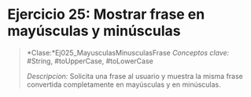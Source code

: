 # Ejercicio 25: Mostrar frase en mayúsculas y minúsculas
> *Clase:*Ej025_MayusculasMinusculasFrase
> *Conceptos clave:* #String, #toUpperCase, #toLowerCase
>
> *Descripcion:* Solicita una frase al usuario y muestra la misma frase convertida completamente en mayúsculas y en minúsculas.
